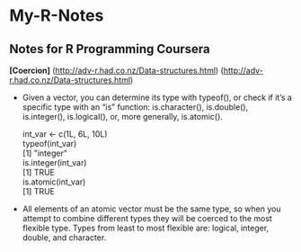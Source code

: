 # My-R-Notes
## Notes for R Programming Coursera
**[Coercion]** (http://adv-r.had.co.nz/Data-structures.html) (http://adv-r.had.co.nz/Data-structures.html)

* Given a vector, you can determine its type with typeof(), or check if it’s a specific type 
with an “is” function: is.character(), is.double(), is.integer(), is.logical(), or, more generally, is.atomic().

  int_var <- c(1L, 6L, 10L)   
  typeof(int_var)   
  [1] "integer"   
  is.integer(int_var)   
  [1] TRUE   
  is.atomic(int_var)   
  [1] TRUE   

* All elements of an atomic vector must be the same type, so when you attempt to combine different types they will be coerced to the most flexible type. Types from least to most flexible are: logical, integer, double, and character. 
